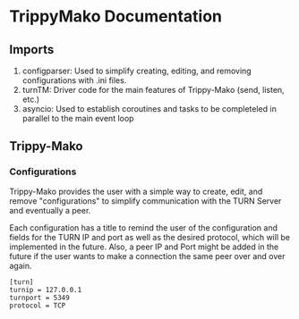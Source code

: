# TrippyMako Documentation

## Imports

1. configparser: Used to simplify creating, editing, and removing configurations with .ini files.
2. turnTM: Driver code for the main features of Trippy-Mako (send, listen, etc.)
3. asyncio: Used to establish coroutines and tasks to be completeled in parallel to the main event loop

## Trippy-Mako

### Configurations

Trippy-Mako provides the user with a simple way to create, edit, and remove "configurations" to simplify communication with the TURN Server and eventually a peer. 

Each configuration has a title to remind the user of the configuration and fields for the TURN IP and port as well as the desired protocol, which will be implemented in the future. Also, a peer IP and Port might be added in the future if the user wants to make a connection the same peer over and over again.

```
[turn]
turnip = 127.0.0.1
turnport = 5349
protocol = TCP
```